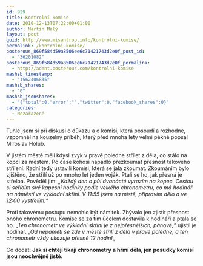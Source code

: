```yaml
---
id: 929
title: Kontrolní komise
date: 2010-12-13T07:22:00+01:00
author: Martin Malý
layout: post
guid: http://www.misantrop.info/kontrolni-komise/
permalink: /kontrolni-komise/
posterous_869f584d59a8506ee6c71421743d2e0f_post_id:
  - "36201082"
posterous_869f584d59a8506ee6c71421743d2e0f_permalink:
  - http://adent.posterous.com/kontrolni-komise
mashsb_timestamp:
  - "1562406835"
mashsb_shares:
  - "0"
mashsb_jsonshares:
  - '{"total":0,"error":"","twitter":0,"facebook_shares":0}'
categories:
  - Nezařazené
---
```

Tuhle jsem si při diskusi o důkazu a o komisi, kter&aacute; posoud&iacute; a rozhodne, vzpomněl na kouzeln&yacute; př&iacute;běh, kter&yacute; před mnoha lety velmi pěkně popsal Miroslav Holub.

V jist&eacute;m městě měli kdysi zvyk v prav&eacute; poledne stř&iacute;let z děla, co st&aacute;lo na kopci za městem. Po čase kohosi napadlo přezkoumat přesnost takov&eacute;ho stř&iacute;len&iacute;. Radn&iacute; tedy ustavili komisi, kter&aacute; se jala zkoumat. Zkoum&aacute;n&iacute;m bylo zji&scaron;těno, že stř&iacute;l&iacute; už po mnoho let jeden voj&aacute;k. Ptali se ho, jak přesn&aacute; je střelba. Pověděl jim: _&#8222;Každ&yacute; den o půl dvan&aacute;ct&eacute; vyraz&iacute;m na kopec. Cestou si seř&iacute;d&iacute;m sv&eacute; kapesn&iacute; hodinky podle velk&eacute;ho chronometru, co m&aacute; hodin&aacute;ř na n&aacute;měst&iacute; ve v&yacute;kladn&iacute; skř&iacute;ni. V 11:55 jsem na m&iacute;stě, připrav&iacute;m dělo a ve 12:00 vystřel&iacute;m.&#8220;_

Proti takov&eacute;mu postupu nemohlo b&yacute;t n&aacute;mitek. Zb&yacute;valo jen zjistit přesnost onoho chronometru. Komise se za t&iacute;m &uacute;čelem dostavila k hodin&aacute;ři a ptala se ho. _&#8222;Ten chronometr ve v&yacute;kladn&iacute; skř&iacute;ni je z nejpřesněj&scaron;&iacute;ch, p&aacute;nov&eacute;,&#8220;_ ujistil je hodin&aacute;ř. &#8222;_Od nepaměti se zde v městě stř&iacute;l&iacute; z děla v prav&eacute; poledne, a ten chronometr vždy ukazuje přesně 12 hodin!_&#8222;

Co dodat: **Jak si chtěj&iacute; tikaj&iacute; chronometry a hřm&iacute; děla, jen posudky komis&iacute; jsou neochvějně jist&eacute;.**
